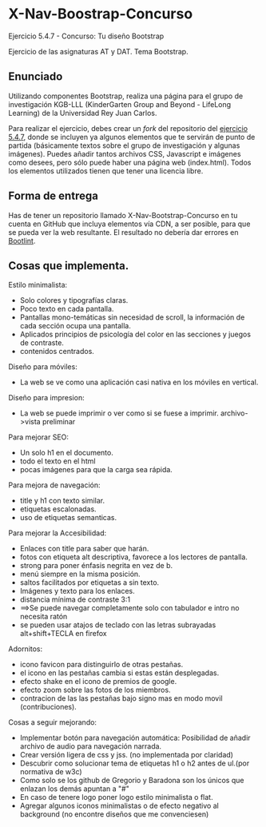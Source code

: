 ﻿# X-Nav-Boostrap-Concurso
Ejercicio 5.4.7 - Concurso: Tu diseño Bootstrap

Ejercicio de las asignaturas AT y DAT. Tema Bootstrap.

## Enunciado 

Utilizando componentes Bootstrap, realiza una página para el grupo de investigación KGB-LLL (KinderGarten Group and Beyond - LifeLong Learning) de la Universidad Rey Juan Carlos.

Para realizar el ejercicio, debes crear un <i>fork</i> del repositorio del <a href="https://github.com/CursosWeb/X-NAV-Bootstrap-Concurso">ejercicio 5.4.7</a>, donde se incluyen ya algunos elementos que te servirán de punto de partida (básicamente textos sobre el grupo de investigación y algunas imágenes). Puedes añadir tantos archivos CSS, Javascript e imágenes como desees, pero sólo puede haber una página web (index.html). Todos los elementos utilizados tienen que tener una licencia libre.

## Forma de entrega

Has de tener un repositorio llamado X-Nav-Bootstrap-Concurso en tu cuenta en GitHub
que incluya elementos vía CDN, a ser posible, para que se pueda ver la 
web resultante. El resultado no debería dar errores en <a href="http://blog.getbootstrap.com/2014/09/23/bootlint/">Bootlint</a>.

## Cosas que implementa.
Estilo minimalista:
* Solo colores y tipografías claras.
* Poco texto en cada pantalla.
* Pantallas mono-temáticas sin necesidad de scroll, la información de cada sección  ocupa una pantalla. 
* Aplicados principios de  psicología del color en las secciones y juegos de contraste.
* contenidos centrados.

Diseño para móviles:
* La web se ve como una aplicación casi nativa en los móviles en vertical.

Diseño para impresion:
* La web se puede imprimir o ver como si se fuese a imprimir.   archivo->vista preliminar

Para mejorar SEO:
* Un solo h1 en el documento.
* todo el texto en el html
* pocas imágenes para que la carga sea rápida.


Para mejora de navegación:
* title y h1 con texto similar.
* etiquetas escalonadas.
* uso de etiquetas semanticas.


Para mejorar la Accesibilidad:
* Enlaces con title  para saber que  harán.
* fotos con etiqueta alt descriptiva, favorece a los lectores de pantalla.
* strong para poner énfasis negrita en vez de b.
* menú siempre en la misma posición.
* saltos facilitados por etiquetas a sin texto.
* Imágenes y texto para los enlaces.
* distancia mínima de contraste 3:1
* ==>Se puede navegar completamente solo con tabulador e intro no necesita ratón
* se pueden usar atajos de teclado con las letras subrayadas alt+shift+TECLA en firefox

Adornitos:
* icono favicon  para distinguirlo de otras pestañas.
* el icono en las pestañas cambia si estas están desplegadas.
* efecto shake  en el icono de premios de google.
* efecto zoom  sobre las fotos de los miembros.
* contracion de las las pestañas  bajo signo mas en modo movil (contribuciones).

Cosas a seguir mejorando:
* Implementar botón para navegación automática: Posibilidad de añadir archivo de audio para navegación narrada. 
* Crear versión ligera de css y jss. (no implementada por claridad)
* Descubrir como solucionar tema de etiquetas h1 o h2 antes de ul.(por normativa de w3c)
* Como solo se los github de Gregorio y Baradona son los únicos que enlazan los demás apuntan a "#"
* En caso de tenere logo poner logo estilo minimalista o flat.
* Agregar algunos iconos minimalistas o de efecto negativo al background (no encontre diseños que me convenciesen)

